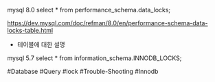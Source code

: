 mysql 8.0
select * from performance_schema.data_locks;

https://dev.mysql.com/doc/refman/8.0/en/performance-schema-data-locks-table.html
- 테이블에 대한 설명


mysql 5.7
select * from information_schema.INNODB_LOCKS;  


#Database 
#Query 
#lock 
#Trouble-Shooting 
#Innodb 